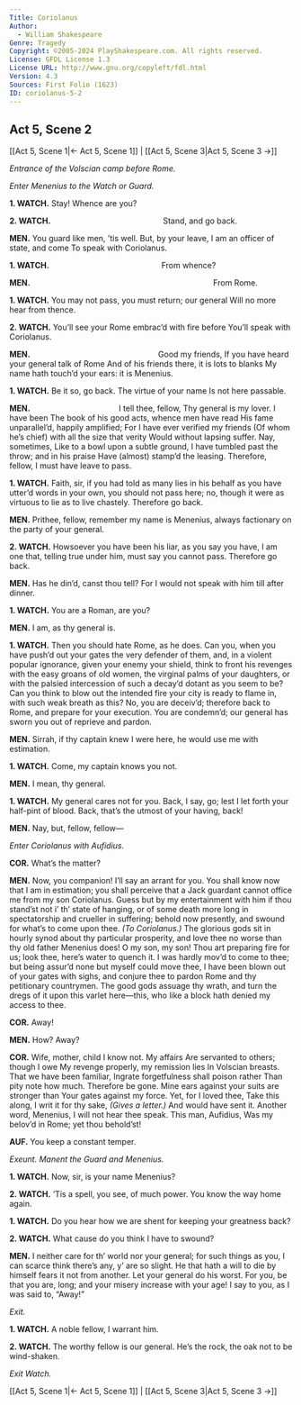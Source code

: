 ```yaml
---
Title: Coriolanus
Author: 
  - William Shakespeare
Genre: Tragedy
Copyright: ©2005-2024 PlayShakespeare.com. All rights reserved.
License: GFDL License 1.3
License URL: http://www.gnu.org/copyleft/fdl.html
Version: 4.3
Sources: First Folio (1623)
ID: coriolanus-5-2
---
```


## Act 5, Scene 2
[[Act 5, Scene 1|← Act 5, Scene 1]] | [[Act 5, Scene 3|Act 5, Scene 3 →]]

*Entrance of the Volscian camp before Rome.*

*Enter Menenius to the Watch or Guard.*

**1. WATCH.**
Stay! Whence are you?

**2. WATCH.**
              Stand, and go back.

**MEN.**
You guard like men, ’tis well. But, by your leave,
I am an officer of state, and come
To speak with Coriolanus.

**1. WATCH.**
              From whence?

**MEN.**
                       From Rome.

**1. WATCH.**
You may not pass, you must return; our general
Will no more hear from thence.

**2. WATCH.**
You’ll see your Rome embrac’d with fire before
You’ll speak with Coriolanus.

**MEN.**
                Good my friends,
If you have heard your general talk of Rome
And of his friends there, it is lots to blanks
My name hath touch’d your ears: it is Menenius.

**1. WATCH.**
Be it so, go back. The virtue of your name
Is not here passable.

**MEN.**
           I tell thee, fellow,
Thy general is my lover. I have been
The book of his good acts, whence men have read
His fame unparallel’d, happily amplified;
For I have ever verified my friends
(Of whom he’s chief) with all the size that verity
Would without lapsing suffer. Nay, sometimes,
Like to a bowl upon a subtle ground,
I have tumbled past the throw; and in his praise
Have (almost) stamp’d the leasing. Therefore, fellow,
I must have leave to pass.

**1. WATCH.**
Faith, sir, if you had told as many lies in his behalf as you have utter’d words in your own, you should not pass here; no, though it were as virtuous to lie as to live chastely. Therefore go back.

**MEN.**
Prithee, fellow, remember my name is Menenius, always factionary on the party of your general.

**2. WATCH.**
Howsoever you have been his liar, as you say you have, I am one that, telling true under him, must say you cannot pass. Therefore go back.

**MEN.**
Has he din’d, canst thou tell? For I would not speak with him till after dinner.

**1. WATCH.**
You are a Roman, are you?

**MEN.**
I am, as thy general is.

**1. WATCH.**
Then you should hate Rome, as he does. Can you, when you have push’d out your gates the very defender of them, and, in a violent popular ignorance, given your enemy your shield, think to front his revenges with the easy groans of old women, the virginal palms of your daughters, or with the palsied intercession of such a decay’d dotant as you seem to be? Can you think to blow out the intended fire your city is ready to flame in, with such weak breath as this? No, you are deceiv’d; therefore back to Rome, and prepare for your execution. You are condemn’d; our general has sworn you out of reprieve and pardon.

**MEN.**
Sirrah, if thy captain knew I were here, he would use me with estimation.

**1. WATCH.**
Come, my captain knows you not.

**MEN.**
I mean, thy general.

**1. WATCH.**
My general cares not for you. Back, I say, go; lest I let forth your half-pint of blood. Back, that’s the utmost of your having, back!

**MEN.**
Nay, but, fellow, fellow⁠—

*Enter Coriolanus with Aufidius.*

**COR.**
What’s the matter?

**MEN.**
Now, you companion! I’ll say an arrant for you. You shall know now that I am in estimation; you shall perceive that a Jack guardant cannot office me from my son Coriolanus. Guess but by my entertainment with him if thou stand’st not i’ th’ state of hanging, or of some death more long in spectatorship and crueller in suffering; behold now presently, and swound for what’s to come upon thee.
*(To Coriolanus.)*
The glorious gods sit in hourly synod about thy particular prosperity, and love thee no worse than thy old father Menenius does! O my son, my son! Thou art preparing fire for us; look thee, here’s water to quench it. I was hardly mov’d to come to thee; but being assur’d none but myself could move thee, I have been blown out of your gates with sighs, and conjure thee to pardon Rome and thy petitionary countrymen. The good gods assuage thy wrath, and turn the dregs of it upon this varlet here—this, who like a block hath denied my access to thee.

**COR.**
Away!

**MEN.**
How? Away?

**COR.**
Wife, mother, child I know not. My affairs
Are servanted to others; though I owe
My revenge properly, my remission lies
In Volscian breasts. That we have been familiar,
Ingrate forgetfulness shall poison rather
Than pity note how much. Therefore be gone.
Mine ears against your suits are stronger than
Your gates against my force. Yet, for I loved thee,
Take this along, I writ it for thy sake,
*(Gives a letter.)*
And would have sent it. Another word, Menenius,
I will not hear thee speak. This man, Aufidius,
Was my belov’d in Rome; yet thou behold’st!

**AUF.**
You keep a constant temper.

*Exeunt. Manent the Guard and Menenius.*

**1. WATCH.**
Now, sir, is your name Menenius?

**2. WATCH.**
’Tis a spell, you see, of much power. You know the way home again.

**1. WATCH.**
Do you hear how we are shent for keeping your greatness back?

**2. WATCH.**
What cause do you think I have to swound?

**MEN.**
I neither care for th’ world nor your general; for such things as you, I can scarce think there’s any, y’ are so slight. He that hath a will to die by himself fears it not from another. Let your general do his worst. For you, be that you are, long; and your misery increase with your age! I say to you, as I was said to, “Away!”

*Exit.*

**1. WATCH.**
A noble fellow, I warrant him.

**2. WATCH.**
The worthy fellow is our general. He’s the rock, the oak not to be wind-shaken.

*Exit Watch.*

[[Act 5, Scene 1|← Act 5, Scene 1]] | [[Act 5, Scene 3|Act 5, Scene 3 →]]